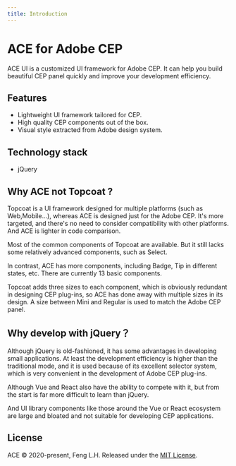 ```yaml
---
title: Introduction
---
```


# ACE for Adobe CEP

ACE UI is a customized UI framework for Adobe CEP. It can help you build beautiful CEP panel quickly and improve your development efficiency.

## Features

-  Lightweight UI framework tailored for CEP.
-  High quality CEP components out of the box.
-  Visual style extracted from Adobe design system.

## Technology stack

-  jQuery

## Why ACE not Topcoat ?

Topcoat is a UI framework designed for multiple platforms (such as Web,Mobile...), whereas ACE is designed just for the Adobe CEP. It's more targeted, and there's no need to consider compatibility with other platforms. And ACE is lighter in code comparison.   

Most of the common components of Topcoat are available. But it still lacks some relatively advanced components, such as Select.  

In contrast, ACE has more components, including Badge, Tip in different states, etc. There are currently 13 basic components.  

Topcoat adds three sizes to each component, which is obviously redundant in designing CEP plug-ins, so ACE has done away with multiple sizes in its design. A size between Mini and Regular is used to match the Adobe CEP panel.


## Why develop with jQuery？

Although jQuery is old-fashioned, it has some advantages in developing small applications. At least the development efficiency is higher than the traditional mode, and it is used because of its excellent selector system, which is very convenient in the development of Adobe CEP plug-ins.  

Although Vue and React also have the ability to compete with it, but from the start is far more difficult to learn than jQuery.  

And UI library components like those around the Vue or React ecosystem are large and bloated and not suitable for developing CEP applications.

## License
ACE © 2020-present, Feng L.H. Released under the [MIT License](https://mit-license.org/).




